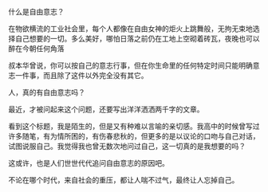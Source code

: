 什么是自由意志？

在物欲横流的工业社会里，每个人都像在自由女神的炬火上跳舞般，无拘无束地选择自己想要的一切。多么美好，哪怕日落之前仍在工地上空砌着砖瓦，夜晚也可以醉在今朝任何角落

叔本华曾说，你可以按自己的意志行事，但在你生命里的任何特定时间只能明确意志一件事，而且除了这件以外完全没有其它。

人，真的有自由意志吗？

最近，才被问起来这个问题，还要写出洋洋洒洒两千字的文章。

看到这个标题，我是陌生的，但是又有种难以言喻的亲切感。我高中的时候曾写过许多随笔，有为情所困的，有伤春悲秋的，但更多的是以议论的口吻与自己对话，试图说服自己。我觉得我也曾无数次地问过自己，这一切真的是我想要的吗？

这或许，也是人们世世代代追问自由意志的原因吧。

不论在哪个时代，来自社会的重压，都让人喘不过气，最终让人忘掉自己。